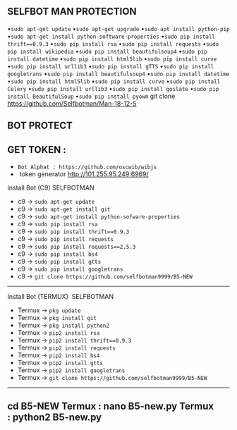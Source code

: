SELFBOT  MAN  PROTECTION
-----------------------

•`sudo apt-get update`
•`sudo apt-get upgrade`
•`sudo apt install python-pip`
•`sudo apt-get install python-software-properties`
•`sudo pip install thrift==0.9.3`
•`sudo pip install rsa`
•`sudo pip install requests`
•`sudo pip install wikipedia`
•`sudo pip install beautifulsoup4`
•`sudo pip install datetime`
•`sudo pip install html5lib`
•`sudo pip install curve`
•`sudo pip install urllib3`
•`sudo pip install gTTS`
•`sudo pip install googletrans`
•`sudo pip install beautifulsoup4`
•`sudo pip install datetime`
•`sudo pip install html5lib`
•`sudo pip install curve`
•`sudo pip install Celery`
•`sudo pip install urllib3`
•`sudo pip install goslate`
•`sudo pip install BeautifulSoup`
•`sudo pip install pyowm`
git clone https://github.com/Selfbotman/Man-18-12-5

BOT PROTECT
-----------
GET TOKEN :
-----------
- `Bot Alphat : https://github.com/oscwib/wibjs`
-  token generator http://101.255.95.249:6969/

Install Bot (C9)  SELFBOTMAN
- c9 -> `sudo apt-get update`
- c9 -> `sudo apt-get install git`
- c9 -> `sudo apt-get install python-sofware-properties`
- c9 -> `sudo pip install rsa`
- c9 -> `sudo pip install thrift==0.9.3`
- c9 -> `sudo pip install requests`
- c9 -> `sudo pip install requests==2.5.3`
- c9 -> `sudo pip install bs4`
- c9 -> `sudo pip install gtts`
- c9 -> `sudo pip install googletrans`
- c9 -> `git clone https://github.com/selfbotman9999/B5-NEW`

-----------------------------------------------------------
Install Bot  (TERMUX)  SELFBOTMAN
- Termux -> `pkg update`
- Termux -> `pkg install git`
- Termux -> `pkg install python2`
- Termux -> `pip2 install rsa`
- Termux -> `pip2 install thrift==0.9.3`
- Termux -> `pip2 install requests`
- Termux -> `pip2 install bs4`
- Termux -> `pip2 install gtts`
- Termux -> `pip2 install googletrans`
- Termux -> `git clone https://github.com/selfbotman9999/B5-NEW`
---------------------------------------------------------------
cd B5-NEW
Termux : nano B5-new.py
Termux : python2 B5-new.py
---------------------------------------------------------------
